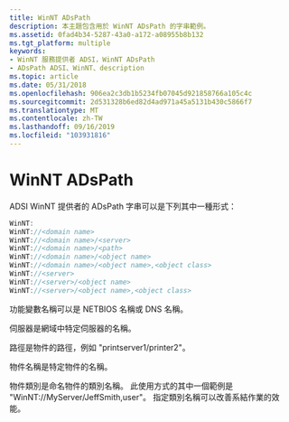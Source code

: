 ```yaml
---
title: WinNT ADsPath
description: 本主題包含用於 WinNT ADsPath 的字串範例。
ms.assetid: 0fad4b34-5287-43a0-a172-a08955b8b132
ms.tgt_platform: multiple
keywords:
- WinNT 服務提供者 ADSI，WinNT ADsPath
- ADsPath ADSI、WinNT、description
ms.topic: article
ms.date: 05/31/2018
ms.openlocfilehash: 906ea2c3db1b5234fb07045d921858766a105c4c
ms.sourcegitcommit: 2d531328b6ed82d4ad971a45a5131b430c5866f7
ms.translationtype: MT
ms.contentlocale: zh-TW
ms.lasthandoff: 09/16/2019
ms.locfileid: "103931816"
---
```

# <a name="winnt-adspath"></a>WinNT ADsPath

ADSI WinNT 提供者的 ADsPath 字串可以是下列其中一種形式：


```C++
WinNT:
WinNT://<domain name>
WinNT://<domain name>/<server>
WinNT://<domain name>/<path>
WinNT://<domain name>/<object name>
WinNT://<domain name>/<object name>,<object class>
WinNT://<server>
WinNT://<server>/<object name>
WinNT://<server>/<object name>,<object class>
```



功能變數名稱可以是 NETBIOS 名稱或 DNS 名稱。

伺服器是網域中特定伺服器的名稱。

路徑是物件的路徑，例如 "printserver1/printer2"。

物件名稱是特定物件的名稱。

物件類別是命名物件的類別名稱。 此使用方式的其中一個範例是 "WinNT://MyServer/JeffSmith,user"。 指定類別名稱可以改善系結作業的效能。

 

 





